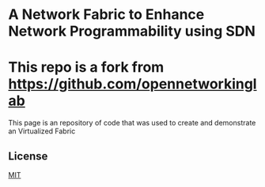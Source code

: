 # A Network Fabric to Enhance Network Programmability using SDN

# This repo is a fork from https://github.com/opennetworkinglab

This page is an repository of code that was used to create and demonstrate an Virtualized Fabric



## License
[MIT](https://choosealicense.com/licenses/mit/)
